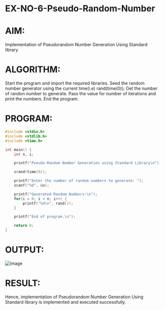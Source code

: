 # EX-NO-6-Pseudo-Random-Number

# AIM: 
Implementation of Pseudorandom Number Generation Using Standard library

# ALGORITHM:
Start the program and import the required libraries.
Seed the random number generator using the current time(i.e) rand(time(0));
Get the number of randon number to generate.
Pass the value for number of iterations and print the numbers.
End the program.

# PROGRAM:
```c
#include <stdio.h>
#include <stdlib.h>
#include <time.h>

int main() {
    int n, i;

    printf("Pseudo-Random Number Generation using Standard Library\n");

    srand(time(0));

    printf("Enter the number of random numbers to generate: ");
    scanf("%d", &n);

    printf("Generated Random Numbers:\n");
    for(i = 0; i < n; i++) {
        printf("%d\n", rand());
    }

    printf("End of program.\n");

    return 0;
}
```
# OUTPUT:
![image](https://github.com/user-attachments/assets/a280ba00-a66d-4f2c-9899-bc2cde65d8f1)

# RESULT:
Hence, implementation of Pseudorandom Number Generation Using Standard library is implemented and executed successfully.
